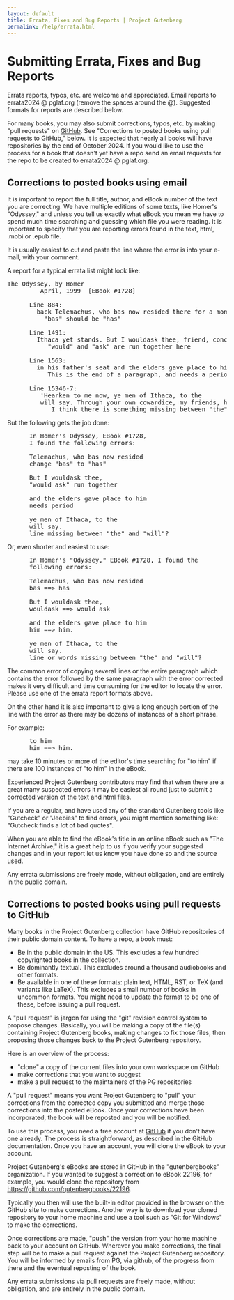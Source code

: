 ```yaml
---
layout: default
title: Errata, Fixes and Bug Reports | Project Gutenberg
permalink: /help/errata.html
---
```


Submitting Errata, Fixes and Bug Reports
========================================

Errata reports, typos, etc. are welcome and appreciated. Email reports to errata2024 @ pglaf.org (remove the spaces around the @). Suggested formats for reports are described below.

For many books, you may also submit corrections, typos, etc. by making "pull requests" on [GitHub](https://github.com/gutenbergbooks). See "Corrections to posted books using pull requests to GitHub," below. It is expected that nearly all books will have repositories by the end of October 2024. If you would like to use the process for a book that doesn't yet have a repo send an email requests for the repo to be created to errata2024 @ pglaf.org. 

## Corrections to posted books using email

It is important to report the full title, author, and eBook number of the text you are correcting. We have multiple editions of some texts, like Homer's "Odyssey," and unless you tell us exactly what eBook you mean we have to spend much time searching and guessing which file you were reading. It is important to specify that you are reporting errors found in the text, html, .mobi or .epub file.

It is usually easiest to cut and paste the line where the error is into your e-mail, with your comment.

A report for a typical errata list might look like: 
<pre>
The Odyssey, by Homer
         April, 1999  [EBook #1728]

      Line 884:
        back Telemachus, who bas now resided there for a month.
          "bas" should be "has"

      Line 1491:
        Ithaca yet stands. But I wouldask thee, friend, concerning
           "would" and "ask" are run together here

      Line 1563:
        in his father's seat and the elders gave place to him
           This is the end of a paragraph, and needs a period at end.

      Line 15346-7:
         'Hearken to me now, ye men of Ithaca, to the
         will say. Through your own cowardice, my friends, have
            I think there is something missing between "the" and "will"
</pre>
But the following gets the job done: 
<pre>
      In Homer's Odyssey, EBook #1728,
      I found the following errors:

      Telemachus, who bas now resided
      change "bas" to "has"

      But I wouldask thee,
      "would ask" run together

      and the elders gave place to him
      needs period

      ye men of Ithaca, to the
      will say.
      line missing between "the" and "will"?
</pre>
Or, even shorter and easiest to use: 
<pre>
      In Homer's "Odyssey," EBook #1728, I found the
      following errors:

      Telemachus, who bas now resided
      bas ==> has

      But I wouldask thee,
      wouldask ==> would ask

      and the elders gave place to him
      him ==> him.

      ye men of Ithaca, to the
      will say.
      line or words missing between "the" and "will"?
</pre>
The common error of copying several lines or the entire paragraph which contains the error followed by the same paragraph with the error corrected makes it very difficult and time consuming for the editor to locate the error. Please use one of the errata report formats above.

On the other hand it is also important to give a long enough portion of the line with the error as there may be dozens of instances of a short phrase.

For example: 
<pre>
      to him
      him ==> him.
</pre>

may take 10 minutes or more of the editor's time searching for "to him" if there are 100 instances of "to him" in the eBook.

Experienced Project Gutenberg contributors may find that when there are a great many suspected errors it may be easiest all round just to submit a corrected version of the text and html files.

If you are a regular, and have used any of the standard Gutenberg tools like "Gutcheck" or "Jeebies" to find errors, you might mention something like: "Gutcheck finds a lot of bad quotes".

When you are able to find the eBook's title in an online eBook such as "The Internet Archive," it is a great help to us if you verify your suggested changes and in your report let us know you have done so and the source used.

Any errata submissions are freely made, without obligation, and are entirely in the public domain. 


## Corrections to posted books using pull requests to GitHub

Many books in the Project Gutenberg collection have GitHub repositories of their public domain content. To have a repo, a book must:

- Be in the public domain in the US. This excludes a few hundred copyrighted books in the collection.
- Be dominantly textual. This excludes around a thousand audiobooks and other formats.
- Be available in one of these formats: plain text, HTML, RST, or TeX (and variants like LaTeX). This excludes a small number of books in uncommon formats. You might need to update the format to be one of these, before issuing a pull request.

A "pull request" is jargon for using the "git" revision control system to propose changes. Basically, you will be making a copy of the file(s) containing Project Gutenberg books, making changes to fix those files, then proposing those changes back to the Project Gutenberg repository.

Here is an overview of the process:

- "clone" a copy of the current files into your own workspace on GitHub
- make corrections that you want to suggest
- make a pull request to the maintainers of the PG repositories

A "pull request" means you want Project Gutenberg to "pull" your corrections from the corrected copy you submitted and merge those corrections into the posted eBook. Once your corrections have been incorporated, the book will be reposted and you will be notified. 

To use this process, you need a free account at [GitHub](https://github.com) if you don't have one already. The process is straightforward, as described in the GitHub documentation. Once you have an account, you will clone the eBook to your account.

Project Gutenberg's eBooks are stored in GitHub in the "gutenbergbooks" organization. If you wanted to suggest a correction to eBook 22196, for example, you would clone the repository from https://github.com/gutenbergbooks/22196.

Typically you then will use the built-in editor provided in the browser on the GitHub site to make corrections. Another way is to download your cloned repository to your home machine and use a tool such as "Git for Windows" to make the corrections.

Once corrections are made, "push" the version from your home machine back to your account on GitHub. Wherever you make corrections, the final step will be to make a pull request against the Project Gutenberg repository. You will be informed by emails from PG, via github, of the progress from there and the eventual reposting of the book.

Any errata submissions via pull requests are freely made, without obligation, and are entirely in the public domain. 
